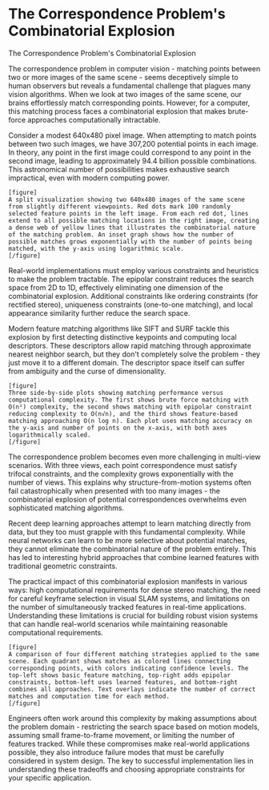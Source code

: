 # The Correspondence Problem's Combinatorial Explosion

The Correspondence Problem's Combinatorial Explosion

The correspondence problem in computer vision - matching points between two or more images of the same scene - seems deceptively simple to human observers but reveals a fundamental challenge that plagues many vision algorithms. When we look at two images of the same scene, our brains effortlessly match corresponding points. However, for a computer, this matching process faces a combinatorial explosion that makes brute-force approaches computationally intractable.

Consider a modest 640x480 pixel image. When attempting to match points between two such images, we have 307,200 potential points in each image. In theory, any point in the first image could correspond to any point in the second image, leading to approximately 94.4 billion possible combinations. This astronomical number of possibilities makes exhaustive search impractical, even with modern computing power.

```
[figure]
A split visualization showing two 640x480 images of the same scene from slightly different viewpoints. Red dots mark 100 randomly selected feature points in the left image. From each red dot, lines extend to all possible matching locations in the right image, creating a dense web of yellow lines that illustrates the combinatorial nature of the matching problem. An inset graph shows how the number of possible matches grows exponentially with the number of points being matched, with the y-axis using logarithmic scale.
[/figure]
```

Real-world implementations must employ various constraints and heuristics to make the problem tractable. The epipolar constraint reduces the search space from 2D to 1D, effectively eliminating one dimension of the combinatorial explosion. Additional constraints like ordering constraints (for rectified stereo), uniqueness constraints (one-to-one matching), and local appearance similarity further reduce the search space.

Modern feature matching algorithms like SIFT and SURF tackle this explosion by first detecting distinctive keypoints and computing local descriptors. These descriptors allow rapid matching through approximate nearest neighbor search, but they don't completely solve the problem - they just move it to a different domain. The descriptor space itself can suffer from ambiguity and the curse of dimensionality.

```
[figure]
Three side-by-side plots showing matching performance versus computational complexity. The first shows brute force matching with O(n²) complexity, the second shows matching with epipolar constraint reducing complexity to O(n√n), and the third shows feature-based matching approaching O(n log n). Each plot uses matching accuracy on the y-axis and number of points on the x-axis, with both axes logarithmically scaled.
[/figure]
```

The correspondence problem becomes even more challenging in multi-view scenarios. With three views, each point correspondence must satisfy trifocal constraints, and the complexity grows exponentially with the number of views. This explains why structure-from-motion systems often fail catastrophically when presented with too many images - the combinatorial explosion of potential correspondences overwhelms even sophisticated matching algorithms.

Recent deep learning approaches attempt to learn matching directly from data, but they too must grapple with this fundamental complexity. While neural networks can learn to be more selective about potential matches, they cannot eliminate the combinatorial nature of the problem entirely. This has led to interesting hybrid approaches that combine learned features with traditional geometric constraints.

The practical impact of this combinatorial explosion manifests in various ways: high computational requirements for dense stereo matching, the need for careful keyframe selection in visual SLAM systems, and limitations on the number of simultaneously tracked features in real-time applications. Understanding these limitations is crucial for building robust vision systems that can handle real-world scenarios while maintaining reasonable computational requirements.

```
[figure]
A comparison of four different matching strategies applied to the same scene. Each quadrant shows matches as colored lines connecting corresponding points, with colors indicating confidence levels. The top-left shows basic feature matching, top-right adds epipolar constraints, bottom-left uses learned features, and bottom-right combines all approaches. Text overlays indicate the number of correct matches and computation time for each method.
[/figure]
```

Engineers often work around this complexity by making assumptions about the problem domain - restricting the search space based on motion models, assuming small frame-to-frame movement, or limiting the number of features tracked. While these compromises make real-world applications possible, they also introduce failure modes that must be carefully considered in system design. The key to successful implementation lies in understanding these tradeoffs and choosing appropriate constraints for your specific application.